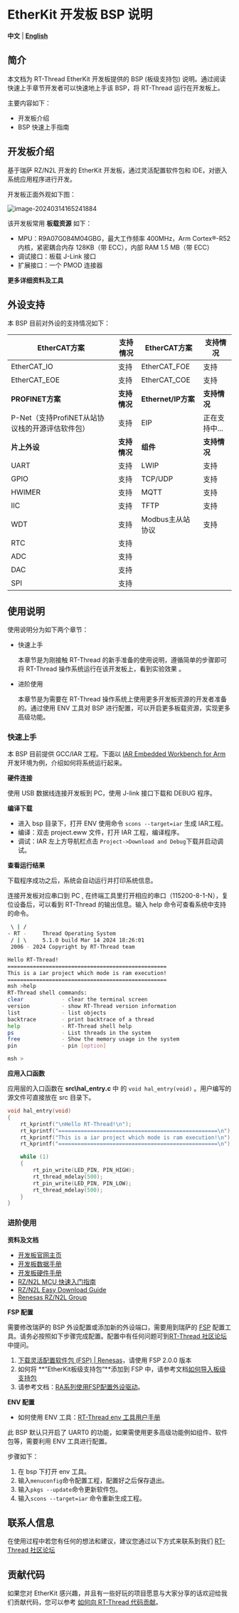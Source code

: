 # EtherKit 开发板 BSP 说明

**中文** | [**English**](./README.md)

## 简介

本文档为 RT-Thread EtherKit 开发板提供的 BSP (板级支持包) 说明。通过阅读快速上手章节开发者可以快速地上手该 BSP，将 RT-Thread 运行在开发板上。

主要内容如下：

- 开发板介绍
- BSP 快速上手指南

## 开发板介绍

基于瑞萨 RZ/N2L 开发的 EtherKit 开发板，通过灵活配置软件包和 IDE，对嵌入系统应用程序进行开发。

开发板正面外观如下图：

![image-20240314165241884](.\docs\figures\big.jpg)

该开发板常用 **板载资源** 如下：

- MPU：R9A07G084M04GBG，最大工作频率 400MHz，Arm Cortex®-R52 内核，紧密耦合内存 128KB（带 ECC），内部 RAM 1.5 MB（带 ECC）
- 调试接口：板载 J-Link 接口
- 扩展接口：一个 PMOD 连接器

**更多详细资料及工具**

## 外设支持

本 BSP 目前对外设的支持情况如下：

| **EtherCAT方案** | **支持情况** | **EtherCAT方案** | **支持情况** |
| ---------------- | ------------ | ---------------- | ------------ |
| EtherCAT_IO      | 支持         | EtherCAT_FOE      | 支持   		|
| EtherCAT_EOE     | 支持         | EtherCAT_COE | 支持 |
| **PROFINET方案** | **支持情况** | **Ethernet/IP方案** | **支持情况** |
| P-Net（支持ProfiNET从站协议栈的开源评估软件包） | 支持         | EIP   | 正在支持中... |
| **片上外设**     | **支持情况** | **组件**         | **支持情况** |
| UART             | 支持         | LWIP             | 支持         |
| GPIO             | 支持         | TCP/UDP          | 支持         |
| HWIMER           | 支持         | MQTT             | 支持         |
| IIC              | 支持         | TFTP             | 支持         |
| WDT              | 支持         | Modbus主从站协议 | 支持         |
| RTC              | 支持         |                  |              |
| ADC              | 支持         |                  |              |
| DAC              | 支持         |                  |              |
| SPI              | 支持         |                  |              |

## 使用说明

使用说明分为如下两个章节：

- 快速上手

  本章节是为刚接触 RT-Thread 的新手准备的使用说明，遵循简单的步骤即可将 RT-Thread 操作系统运行在该开发板上，看到实验效果 。
- 进阶使用

  本章节是为需要在 RT-Thread 操作系统上使用更多开发板资源的开发者准备的。通过使用 ENV 工具对 BSP 进行配置，可以开启更多板载资源，实现更多高级功能。

### 快速上手

本 BSP 目前提供 GCC/IAR 工程。下面以 [IAR Embedded Workbench for Arm](https://www.iar.com/products/architectures/arm/iar-embedded-workbench-for-arm/) 开发环境为例，介绍如何将系统运行起来。

**硬件连接**

使用 USB 数据线连接开发板到 PC，使用 J-link 接口下载和 DEBUG 程序。

**编译下载**

- 进入 bsp 目录下，打开 ENV 使用命令 `scons --target=iar` 生成 IAR工程。
- 编译：双击 project.eww 文件，打开 IAR 工程，编译程序。
- 调试：IAR 左上方导航栏点击 `Project->Download and Debug`下载并启动调试。



**查看运行结果**

下载程序成功之后，系统会自动运行并打印系统信息。

连接开发板对应串口到 PC , 在终端工具里打开相应的串口（115200-8-1-N），复位设备后，可以看到 RT-Thread 的输出信息。输入 help 命令可查看系统中支持的命令。

```bash
 \ | /
- RT -     Thread Operating System
 / | \     5.1.0 build Mar 14 2024 18:26:01
 2006 - 2024 Copyright by RT-Thread team

Hello RT-Thread!
==================================================
This is a iar project which mode is ram execution!
==================================================
msh >help
RT-Thread shell commands:
clear            - clear the terminal screen
version          - show RT-Thread version information
list             - list objects
backtrace        - print backtrace of a thread
help             - RT-Thread shell help
ps               - List threads in the system
free             - Show the memory usage in the system
pin              - pin [option]

msh >
```

**应用入口函数**

应用层的入口函数在 **src\hal_entry.c** 中 的 `void hal_entry(void)` 。用户编写的源文件可直接放在 src 目录下。

```c
void hal_entry(void)
{
    rt_kprintf("\nHello RT-Thread!\n");
    rt_kprintf("==================================================\n");
    rt_kprintf("This is a iar project which mode is ram execution!\n");
    rt_kprintf("==================================================\n");

    while (1)
    {
        rt_pin_write(LED_PIN, PIN_HIGH);
        rt_thread_mdelay(500);
        rt_pin_write(LED_PIN, PIN_LOW);
        rt_thread_mdelay(500);
    }
}
```

### 进阶使用

**资料及文档**

- [开发板官网主页](https://www.renesas.cn/zh/products/microcontrollers-microprocessors/rz-mpus/rzn2l-integrated-tsn-compliant-3-port-gigabit-ethernet-switch-enables-various-industrial-applications)
- [开发板数据手册](https://www.renesas.cn/zh/document/dst/rzn2l-group-datasheet?r=1622651)
- [开发板硬件手册](https://www.renesas.cn/zh/document/mah/rzn2l-group-users-manual-hardware?r=1622651)
- [RZ/N2L MCU 快速入门指南](https://www.renesas.cn/zh/document/apn/rzt2-rzn2-device-setup-guide-flash-boot-application-note?r=1622651)
- [RZ/N2L Easy Download Guide](https://www.renesas.cn/zh/document/gde/rzn2l-easy-download-guide?r=1622651)
- [Renesas RZ/N2L Group](https://www.renesas.cn/zh/document/fly/renesas-rzn2l-group?r=1622651)

**FSP 配置**

需要修改瑞萨的 BSP 外设配置或添加新的外设端口，需要用到瑞萨的 [FSP](https://www2.renesas.cn/jp/zh/software-tool/flexible-software-package-fsp#document) 配置工具。请务必按照如下步骤完成配置。配置中有任何问题可到[RT-Thread 社区论坛](https://club.rt-thread.org/)中提问。

1. [下载灵活配置软件包 (FSP) | Renesas](https://github.com/renesas/rzn-fsp/releases/download/v2.0.0/setup_rznfsp_v2_0_0_rzsc_v2024-01.1.exe)，请使用 FSP 2.0.0 版本
2. 如何将 **”EtherKit板级支持包“**添加到 FSP 中，请参考文档[如何导入板级支持包](https://www2.renesas.cn/document/ppt/1527171?language=zh&r=1527191)
3. 请参考文档：[RA系列使用FSP配置外设驱动](https://www.rt-thread.org/document/site/#/rt-thread-version/rt-thread-standard/tutorial/make-bsp/renesas-ra/RA系列使用FSP配置外设驱动?id=ra系列使用-fsp-配置外设驱动)。

**ENV 配置**

- 如何使用 ENV 工具：[RT-Thread env 工具用户手册](https://www.rt-thread.org/document/site/#/development-tools/env/env)

此 BSP 默认只开启了 UART0 的功能，如果需使用更多高级功能例如组件、软件包等，需要利用 ENV 工具进行配置。

步骤如下：
1. 在 bsp 下打开 env 工具。
2. 输入`menuconfig`命令配置工程，配置好之后保存退出。
3. 输入`pkgs --update`命令更新软件包。
4. 输入`scons --target=iar` 命令重新生成工程。

## 联系人信息

在使用过程中若您有任何的想法和建议，建议您通过以下方式来联系到我们  [RT-Thread 社区论坛](https://club.rt-thread.org/)

## 贡献代码

如果您对 EtherKit 感兴趣，并且有一些好玩的项目愿意与大家分享的话欢迎给我们贡献代码，您可以参考 [如何向 RT-Thread 代码贡献](https://www.rt-thread.org/document/site/#/rt-thread-version/rt-thread-standard/development-guide/github/github)。